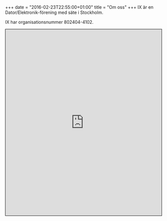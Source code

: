 +++
date = "2016-02-23T22:55:00+01:00"
title = "Om oss"
+++
IX är en Dator/Elektronik-förening med säte i Stockholm.

IX har organisationsnummer 802404-4102.

<iframe src="https://calendar.google.com/calendar/embed?src=robq25abpkl870ofnpmvh49t4k%40group.calendar.google.com&ctz=Europe/Stockholm" style="border: 1px solid black; width: 100%; height: 600px;"></iframe>
